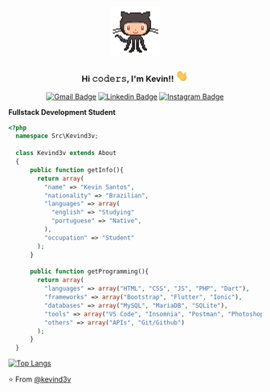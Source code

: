 <p align="center" href="https://github.com/kevind3v"><img src="https://github.com/kevind3v/kevind3v/blob/master/assets/github.gif" width="100"></p>

<h3 align="center">Hi 𝚌𝚘𝚍𝚎𝚛𝚜, I'm Kevin!! <img src="https://github.com/kevind3v/kevind3v/blob/master/assets/Hi.gif" width="25"></h3>

<span align="center">

[![Gmail Badge](https://img.shields.io/badge/-Gmail-c14438?style=for-the-badge&logo=Gmail&logoColor=white&link=mailto:kevinsiqueira.dev@gmail.com)](mailto:kanna6501@gmail.com)
[![Linkedin Badge](https://img.shields.io/badge/-LinkedIn-blue?style=for-the-badge&logo=Linkedin&logoColor=white&link=https://www.linkedin.com/in/fagnerpsantos/)](https://www.linkedin.com/in/kevinssiqueira/)
[![Instagram Badge](https://img.shields.io/badge/-Instagram-%23E4405F?style=for-the-badge&logo=Instagram&logoColor=white&link=https://www.instagram.com/kevind3v/)](https://www.instagram.com/kevind3v/)<br>

</span>

<b>Fullstack Development Student</b> 

```php
<?php
  namespace Src\Kevind3v;

  class Kevind3v extends About
  {
      public function getInfo(){
        return array(
          "name" => "Kevin Santos",
          "nationality" => "Brazilian",
          "languages" => array(
            "english" => "Studying"
            "portuguese" => "Native",
          ),
          "occupation" => "Student"
        );
      }

      public function getProgramming(){
        return array(
          "languages" => array("HTML", "CSS", "JS", "PHP", "Dart"),
          "frameworks" => array("Bootstrap", "Flutter", "Ionic"),
          "databases" => array("MySQL", "MariaDB", "SQLite"),
          "tools" => array("VS Code", "Insomnia", "Postman", "Photoshop"),
          "others" => array("APIs", "Git/Github")   
        );
      }
  }
```

[![Top Langs](https://github-readme-stats.vercel.app/api/top-langs/?username=kevind3v&layout=compact)](https://github.com/kevind3v)



⭐️ From [@kevind3v](https://github.com/kevind3v)
